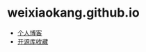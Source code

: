 # weixiaokang.github.io
* [个人博客](http://www.weixiaokang.cn/)
* [开源库收藏](http://weixiaokang.github.io/2016/11/22/%E5%BC%80%E6%BA%90%E5%BA%93/)